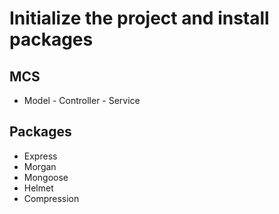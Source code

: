 # Initialize the project and install packages
## MCS
- Model - Controller - Service

## Packages
- Express
- Morgan
- Mongoose
- Helmet
- Compression
